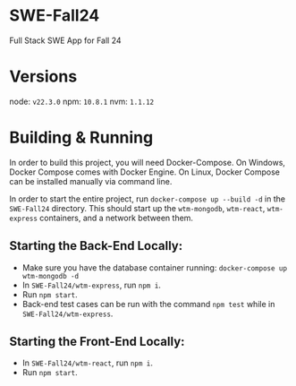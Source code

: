 # SWE-Fall24
Full Stack SWE App for Fall 24

# Versions
node: `v22.3.0`
npm: `10.8.1`
nvm: `1.1.12`

# Building & Running
In order to build this project, you will need Docker-Compose. On Windows, Docker Compose comes with Docker Engine. On Linux, Docker Compose can be installed manually via command line.

In order to start the entire project, run `docker-compose up --build -d` in the `SWE-Fall24` directory. This should start up the `wtm-mongodb`, `wtm-react`, `wtm-express` containers, and a network between them. 

## Starting the Back-End Locally:
- Make sure you have the database container running: `docker-compose up wtm-mongodb -d`
- In `SWE-Fall24/wtm-express`, run `npm i`.
- Run `npm start`.
- Back-end test cases can be run with the command `npm test` while in `SWE-Fall24/wtm-express`.

## Starting the Front-End Locally:
- In `SWE-Fall24/wtm-react`, run `npm i`.
- Run `npm start`.